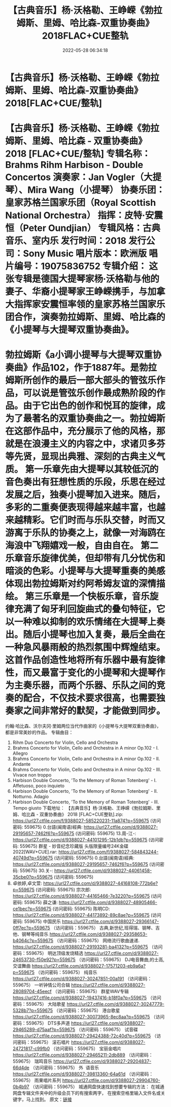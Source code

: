 ﻿---
title: 【古典音乐】杨·沃格勒、王峥嵘《勃拉姆斯、里姆、哈比森-双重协奏曲》2018FLAC+CUE整轨
date: 2022-05-28 06:34:18
categories: 古典音乐、新世纪、纯音雅乐
tags: 纯音雅乐
---
# 【古典音乐】杨·沃格勒、王峥嵘《勃拉姆斯、里姆、哈比森-双重协奏曲》2018[FLAC+CUE/整轨]

【古典音乐】杨·沃格勒、王峥嵘《勃拉姆斯、里姆、哈比森 -
双重协奏曲》 2018 [FLAC+CUE/整轨]
专辑名称：Brahms Rihm Harbison -
Double Concertos
演奏家：Jan Vogler（大提琴）、Mira
Wang（小提琴）
协奏乐团：皇家苏格兰国家乐团（Royal Scottish
National Orchestra）
指挥：皮特·安震恒（Peter
Oundjian）
专辑风格：古典音乐、室内乐
发行时间：2018
发行公司：Sony Music
唱片版本：欧洲版
唱片编号：19075836752
专辑介绍：
这张专辑是德国大提琴家杨·沃格勒与他的妻子、华裔小提琴家王峥嵘携手，与加拿大指挥家安震恒率领的皇家苏格兰国家乐团合作，演奏勃拉姆斯、里姆、哈比森的《小提琴与大提琴双重协奏曲》。
==========
勃拉姆斯《a小调小提琴与大提琴双重协奏曲》作品102，作于1887年。是勃拉姆斯所创作的最后一部大部头的管弦乐作品，可以说是管弦乐创作最成熟阶段的作品。由于它出色的创作和悦耳的旋律，成为了最著名的双重协奏曲之一。勃拉姆斯在这部作品中，充分展示了他的风格，那就是在浪漫主义的内容之中，求诸贝多芬等先贤，显现出典雅、深刻的古典主义气质。
第一乐章先由大提琴以其较低沉的音色奏出有狂想性质的乐段，乐思在经过发展之后，独奏小提琴加入进来。随后，多彩的二重奏便表现得越来越丰富，也越来越精彩。它们时而与乐队交替，时而又游离于乐队的协奏之上，就像一对海鸥在海浪中飞翔嬉戏一般，自由自在。
第二乐章音乐旋律优美，但却带有几分忧伤和暗淡的色彩。小提琴与大提琴重奏的美感体现出勃拉姆斯对约阿希姆友谊的深情描绘。
第三乐章是一个快板乐章，音乐旋律充满了匈牙利回旋曲式的叠句特征，它以一种难以抑制的欢乐情绪在大提琴上奏出。随后小提琴也加入复奏，最后全曲在一种急风暴雨般的热烈氛围中辉煌结束。
这首作品创造性地将所有乐器中最有旋律性，而又最富于变化的小提琴和大提琴作为主奏乐器，而两个乐器、乐队之间的竞奏的配合，不仅技术要求很高，也需要独奏家之间非常好的默契，才能做到同步。
==========
约翰·哈比森、沃尔夫冈·里姆两位当代作曲家的《小提琴与大提琴双重协奏曲》，都是非常美妙的作品。
专辑曲目：
01. Rihm Duo Concerto for
Violin, Cello and Orchestra
02. Brahms Concerto for Violin,
Cello and Orchestra in A minor Op.102 - I. Allegro
03. Brahms Concerto for Violin,
Cello and Orchestra in A minor Op.102 - II. Andante
04. Brahms Concerto for Violin,
Cello and Orchestra in A minor Op.102 - III. Vivace non
troppo
05. Harbison Double Concerto,
'To the Memory of Roman Totenberg' - I. Affetuoso, poco
inquieto
06. Harbison Double Concerto,
'To the Memory of Roman Totenberg' - II. Notturno.
Adagio
07. Harbison Double Concerto,
'To the Memory of Roman Totenberg' - III. Tempo giusto
下载地址：
【古典音乐】杨·沃格勒、王峥嵘《勃拉姆斯、里姆、哈比森 - 双重协奏曲》 2018
[FLAC+CUE整轨].zip: https://url27.ctfile.com/f/9388027-585220231-11a874?p=559675
(访问密码: 559675)
0.台語(闽南语)經典: https://url27.ctfile.com/d/9388027-29195657-7462f6?p=559675
(访问密码: 559675)
13.周-江-: https://url27.ctfile.com/d/9388027-44101295-12b1db?p=559675
(访问密码: 559675)
群星 - 妙音纪念珍藏版 头版限量编号24K金碟 2022[WAV+CUE].rar: https://url27.ctfile.com/f/9388027-584843244-40749d?p=559675
(访问密码: 559675)
0.台語(闽南语)經典: https://url27.ctfile.com/d/9388027-29195657-7462f6?p=559675
(访问密码: 559675)
30.关-: https://url27.ctfile.com/d/9388027-44061458-35cbe0?p=559675
(访问密码: 559675)
34. 卓依婷,卓文萱: https://url27.ctfile.com/d/9388027-44168108-772b6e?p=559675
(访问密码: 559675)
宗次郎: https://url27.ctfile.com/d/9388027-44165466-7e3220?p=559675
(访问密码: 559675)
薛之谦: https://url27.ctfile.com/d/9388027-48905466-ce1bec?p=559675
(访问密码: 559675)
陈明CD: https://url27.ctfile.com/d/9388027-44173892-89c8ae?p=559675
(访问密码: 559675)
中国民乐
https://url27.ctfile.com/d/9388027-29366147-0ff7ec?p=559675
（访问密码：559675）
古典,新世纪,班得瑞、钢琴、吉他、钢琴等纯音乐
https://url27.ctfile.com/d/9388027-29358653-b4064c?p=559675
（访问密码：559675）
网络流行歌曲速递.
https://url27.ctfile.com/d/9388027-29193281-ba4132?p=559675
（访问密码：559675）
明达顶级发烧精选
https://url27.ctfile.com/d/9388027-24653730-f50e92?p=559675
（访问密码：559675）
DJ电音舞曲,的士高, 交谊舞曲
https://url27.ctfile.com/d/9388027-17571203-eb9a6a?p=559675
（访问密码：559675）
纯音乐
https://url27.ctfile.com/d/9388027-30247851-00a191
（访问密码：559675）
一听钟情公司合辑
https://url27.ctfile.com/d/9388027-28089704-45eecf
（访问密码：559675）
群星WAV专辑
https://url27.ctfile.com/d/9388027-19437416-b18f0a?p=559675
（访问密码：559675）
大陆歌星
https://url27.ctfile.com/d/9388027-30247779-5328b7?p=559675
（访问密码：559675）
港台歌星
https://url27.ctfile.com/d/9388027-30073965-8ec8aa?p=559675
（访问密码：559675）
DTS多声道
https://url27.ctfile.com/d/9388027-29465289-d75aaf?p=559675
（访问密码：559675）
试音碟
https://url27.ctfile.com/d/9388027-29424388-72c40d?p=559675
（访问密码：559675）
滚石唱片
https://url27.ctfile.com/d/9388027-24721817-c99fb0
（访问密码：559675）
宝丽金唱片
https://url27.ctfile.com/d/9388027-29465211-2db889
（访问密码：559675）
瑞鸣音乐
https://url27.ctfile.com/d/9388027-29204837-66d4de
（访问密码：559675）
外  语音乐
https://url27.ctfile.com/d/9388027-39813360-64a61d
（访问密码：559675）
雨果唱片系列
https://url27.ctfile.com/d/9388027-29904760-0b4b97
（访问密码：559675）
城通网盘快速找到想要专辑的方法：
在城通网盘专辑文件夹中的升级会员下的有搜索两字，
在搜索空格里输入文件名或关键字，马上找到。
原文：[链接](https://blog.sina.com.cn/s/blog_1647c7e7601030xh7.html)